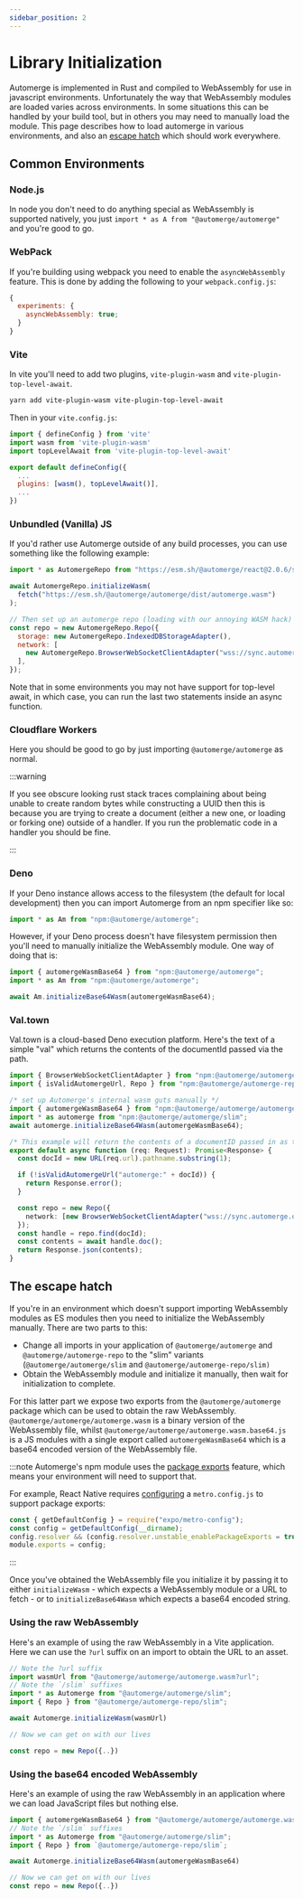 ```yaml
---
sidebar_position: 2
---
```


# Library Initialization

Automerge is implemented in Rust and compiled to WebAssembly for use in javascript environments. Unfortunately the way that WebAssembly modules are loaded varies across environments. In some situations this can be handled by your build tool, but in others you may need to manually load the module. This page describes how to load automerge in various environments, and also an [escape hatch](#the-escape-hatch) which should work everywhere.

## Common Environments

### Node.js

In node you don't need to do anything special as WebAssembly is supported natively, you just `import * as A from "@automerge/automerge"` and you're good to go.

### WebPack

If you're building using webpack you need to enable the `asyncWebAssembly` feature. This is done by adding the following to your `webpack.config.js`:

```javascript
{
  experiments: {
    asyncWebAssembly: true;
  }
}
```

### Vite

In vite you'll need to add two plugins, `vite-plugin-wasm` and `vite-plugin-top-level-await`.

```bash
yarn add vite-plugin-wasm vite-plugin-top-level-await
```

Then in your `vite.config.js`:

```javascript
import { defineConfig } from 'vite'
import wasm from 'vite-plugin-wasm'
import topLevelAwait from 'vite-plugin-top-level-await'

export default defineConfig({
  ...
  plugins: [wasm(), topLevelAwait()],
  ...
})
```

### Unbundled (Vanilla) JS

If you'd rather use Automerge outside of any build processes, you can use something like the following example:

```javascript
import * as AutomergeRepo from "https://esm.sh/@automerge/react@2.0.6/slim?bundle-deps";

await AutomergeRepo.initializeWasm(
  fetch("https://esm.sh/@automerge/automerge/dist/automerge.wasm")
);

// Then set up an automerge repo (loading with our annoying WASM hack)
const repo = new AutomergeRepo.Repo({
  storage: new AutomergeRepo.IndexedDBStorageAdapter(),
  network: [
    new AutomergeRepo.BrowserWebSocketClientAdapter("wss://sync.automerge.org"),
  ],
});
```

Note that in some environments you may not have support for top-level await, in which case, you can run the last two statements inside an async function.

### Cloudflare Workers

Here you should be good to go by just importing `@automerge/automerge` as normal.

:::warning

If you see obscure looking rust stack traces complaining about being unable to create random bytes while constructing a UUID then this is because you are trying to create a document (either a new one, or loading or forking one) outside of a handler. If you run the problematic code in a handler you should be fine.

:::

### Deno

If your Deno instance allows access to the filesystem (the default for local development) then you can import Automerge from an npm specifier like so:

```typescript
import * as Am from "npm:@automerge/automerge";
```

However, if your Deno process doesn't have filesystem permission then you'll need to manually initialize the WebAssembly module. One way of doing that is:

```typescript
import { automergeWasmBase64 } from "npm:@automerge/automerge";
import * as Am from "npm:@automerge/automerge";

await Am.initializeBase64Wasm(automergeWasmBase64);
```

### Val.town

Val.town is a cloud-based Deno execution platform. Here's the text of a simple "val" which returns the contents of the documentId passed via the path.

```typescript
import { BrowserWebSocketClientAdapter } from "npm:@automerge/automerge-repo-network-websocket";
import { isValidAutomergeUrl, Repo } from "npm:@automerge/automerge-repo/slim";

/* set up Automerge's internal wasm guts manually */
import { automergeWasmBase64 } from "npm:@automerge/automerge/automerge.wasm.base64.js";
import * as automerge from "npm:@automerge/automerge/slim";
await automerge.initializeBase64Wasm(automergeWasmBase64);

/* This example will return the contents of a documentID passed in as the path as JSON. */
export default async function (req: Request): Promise<Response> {
  const docId = new URL(req.url).pathname.substring(1);

  if (!isValidAutomergeUrl("automerge:" + docId)) {
    return Response.error();
  }

  const repo = new Repo({
    network: [new BrowserWebSocketClientAdapter("wss://sync.automerge.org")],
  });
  const handle = repo.find(docId);
  const contents = await handle.doc();
  return Response.json(contents);
}
```

## The escape hatch

If you're in an environment which doesn't support importing WebAssembly modules as ES modules then you need to initialize the WebAssembly manually. There are two parts to this:

- Change all imports in your application of `@automerge/automerge` and `@automerge/automerge-repo` to the "slim" variants (`@automerge/automerge/slim` and `@automerge/automerge-repo/slim)`
- Obtain the WebAssembly module and initialize it manually, then wait for initialization to complete.

For this latter part we expose two exports from the `@automerge/automerge` package which can be used to obtain the raw WebAssembly. `@automerge/automerge/automerge.wasm` is a binary version of the WebAssembly file, whilst `@automerge/automerge/automerge.wasm.base64.js` is a JS modules with a single export called `automergeWasmBase64` which is a base64 encoded version of the WebAssembly file.

:::note
Automerge's npm module uses the [package exports](https://nodejs.org/api/packages.html#exports) feature, which means your environment will need to support that.

For example, React Native requires [configuring](https://reactnative.dev/blog/2023/06/21/package-exports-support) a `metro.config.js` to support package exports:

```js
const { getDefaultConfig } = require("expo/metro-config");
const config = getDefaultConfig(__dirname);
config.resolver && (config.resolver.unstable_enablePackageExports = true);
module.exports = config;
```

:::

Once you've obtained the WebAssembly file you initialize it by passing it to either `initializeWasm` - which expects a WebAssembly module or a URL to fetch - or to `initializeBase64Wasm` which expects a base64 encoded string.

### Using the raw WebAssembly

Here's an example of using the raw WebAssembly in a Vite application. Here we can use the `?url` suffix on an import to obtain the URL to an asset.

```javascript
// Note the ?url suffix
import wasmUrl from "@automerge/automerge/automerge.wasm?url";
// Note the `/slim` suffixes
import * as Automerge from "@automerge/automerge/slim";
import { Repo } from "@automerge/automerge-repo/slim";

await Automerge.initializeWasm(wasmUrl)

// Now we can get on with our lives

const repo = new Repo({..})
```

### Using the base64 encoded WebAssembly

Here's an example of using the raw WebAssembly in an application where we can load JavaScript files but nothing else.

```javascript
import { automergeWasmBase64 } from "@automerge/automerge/automerge.wasm.base64.js";
// Note the `/slim` suffixes
import * as Automerge from "@automerge/automerge/slim";
import { Repo } from `@automerge/automerge-repo/slim`;

await Automerge.initializeBase64Wasm(automergeWasmBase64)

// Now we can get on with our lives
const repo = new Repo({..})
```
